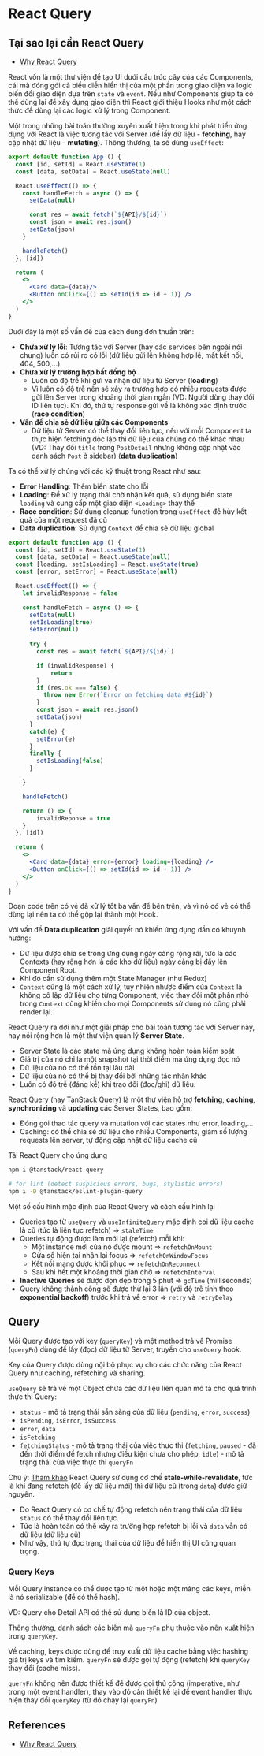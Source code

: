 # React Query

## Tại sao lại cần React Query

- [Why React Query](https://ui.dev/why-react-query)

React vốn là một thư viện để tạo UI dưới cấu trúc cây của các Components, cái mà đóng gói cả biểu diễn hiển thị của một phần trong giao diện và logic biến đổi giao diện dựa trên `state` và `event`. Nếu như Components giúp ta có thể dùng lại để xây dựng giao diện thì React giới thiệu Hooks như một cách thức để dùng lại các logic xử lý trong Component.

Một trong những bài toán thường xuyên xuất hiện trong khi phát triển ứng dụng với React là việc tương tác với Server (để lấy dữ liệu - **fetching**, hay cập nhật dữ liệu - **mutating**). Thông thường, ta sẽ dùng `useEffect`:

```jsx
export default function App () {
  const [id, setId] = React.useState(1)
  const [data, setData] = React.useState(null)

  React.useEffect(() => {
    const handleFetch = async () => {
      setData(null)

      const res = await fetch(`${API}/${id}`)
      const json = await res.json()
      setData(json)
    }

    handleFetch()
  }, [id])

  return (
    <>
      <Card data={data}/>
      <Button onClick={() => setId(id => id + 1)} />
    </>
  )
}
```

Dưới đây là một số vấn đề của cách dùng đơn thuần trên:
- **Chưa xử lý lỗi**: Tương tác với Server (hay các services bên ngoài nói chung) luôn có rủi ro có lỗi (dữ liệu gửi lên không hợp lệ, mất kết nối, 404, 500,...)
- **Chưa xử lý trường hợp bất đồng bộ**
  - Luôn có độ trễ khi gửi và nhận dữ liệu từ Server (**loading**)
  - Vì luôn có độ trễ nên sẽ xảy ra trường hợp có nhiều requests được gửi lên Server trong khoảng thời gian ngắn (VD: Người dùng thay đổi ID liên tục). Khi đó, thứ tự response gửi về là không xác định trước (**race condition**)
- **Vấn đề chia sẻ dữ liệu giữa các Components**
  - Dữ liệu từ Server có thể thay đổi liên tục, nếu với mỗi Component ta thực hiện fetching độc lập thì dữ liệu của chúng có thể khác nhau (VD: Thay đổi `title` trong `PostDetail` nhưng không cập nhật vào danh sách `Post` ở sidebar) (**data duplication**)

Ta có thể xử lý chúng với các kỹ thuật trong React như sau:
- **Error Handling**: Thêm biến state cho lỗi
- **Loading**: Để xử lý trạng thái chờ nhận kết quả, sử dụng biến state `loading` và cung cấp một giao diện `<Loading>` thay thế
- **Race condition**: Sử dụng cleanup function trong `useEffect` để hủy kết quả của một request đã cũ
- **Data duplication**: Sử dụng `Context` để chia sẻ dữ liệu global

```jsx
export default function App () {
  const [id, setId] = React.useState(1)
  const [data, setData] = React.useState(null)
  const [loading, setIsLoading] = React.useState(true)
  const [error, setError] = React.useState(null)

  React.useEffect(() => {
    let invalidResponse = false

    const handleFetch = async () => {
      setData(null)
      setIsLoading(true)
      setError(null)
    
      try {
        const res = await fetch(`${API}/${id}`)

        if (invalidResponse) {
            return
        }
        if (res.ok === false) {
          throw new Error(`Error on fetching data #${id}`)
        }
        const json = await res.json()
        setData(json)
      }
      catch(e) {
        setError(e)
      }
      finally {
        setIsLoading(false)
      }

    }

    handleFetch()

    return () => {
        invalidReponse = true
    }
  }, [id])

  return (
    <>
      <Card data={data} error={error} loading={loading} />
      <Button onClick={() => setId(id => id + 1)} />
    </>
  )
}
```

Đoạn code trên có vẻ đã xử lý tốt ba vấn đề bên trên, và vì nó có vẻ có thể dùng lại nên ta có thể gộp lại thành một Hook.

Với vấn đề **Data duplication** giải quyết nó khiến ứng dụng dần có khuynh hướng:
- Dữ liệu được chia sẻ trong ứng dụng ngày càng rộng rãi, tức là các Contexts (hay rộng hơn là các kho dữ liệu) ngày càng bị đẩy lên Component Root. 
- Khi đó cần sử dụng thêm một State Manager (như Redux)
- `Context` cũng là một cách xử lý, tuy nhiên nhược điểm của `Context` là không cô lập dữ liệu cho từng Component, việc thay đổi một phần nhỏ trong `Context` cũng khiến cho mọi Components sử dụng nó cũng phải render lại.

React Query ra đời như một giải pháp cho bài toán tương tác với Server này, hay nói rộng hơn là một thư viện quản lý **Server State**.
- Server State là các state mà ứng dụng không hoàn toàn kiểm soát
- Giá trị của nó chỉ là một snapshot tại thời điểm mà ứng dụng đọc nó
- Dữ liệu của nó có thể tồn tại lâu dài
- Dữ liệu của nó có thể bị thay đổi bởi những tác nhân khác
- Luôn có độ trễ (đáng kể) khi trao đổi (đọc/ghi) dữ liệu.

React Query (hay TanStack Query) là một thư viện hỗ trợ **fetching**, **caching**, **synchronizing** và **updating** các Server States, bao gồm:
- Đóng gói thao tác query và mutation với các states như error, loading,...
- Caching: có thể chia sẻ dữ liệu cho nhiều Components, giảm số lượng requests lên server, tự động cập nhật dữ liệu cache cũ

Tải React Query cho ứng dụng

```bash
npm i @tanstack/react-query

# for lint (detect suspicious errors, bugs, stylistic errors)
npm i -D @tanstack/eslint-plugin-query
```

Một số cấu hình mặc định của React Query và cách cấu hình lại
- Queries tạo từ `useQuery` và `useInfiniteQuery` mặc định coi dữ liệu cache là cũ (tức là liên tục refetch) => `staleTime`
- Queries tự động được làm mới lại (refetch) mỗi khi:
  - Một instance mới của nó được mount => `refetchOnMount`
  - Cửa sổ hiện tại nhận lại focus => `refetchOnWindowFocus`
  - Kết nối mạng được khôi phục => `refetchOnReconnect`
  - Sau khi hết một khoảng thời gian chờ => `refetchInterval`
- **Inactive Queries** sẽ được dọn dẹp trong 5 phút => `gcTime` (milliseconds)
- Query không thành công sẽ được thử lại 3 lần (với độ trễ tính theo **exponential backoff**) trước khi trả về error => `retry` và `retryDelay`

## Query

Mỗi Query được tạo với key (`queryKey`) và một method trả về Promise (`queryFn`) dùng để lấy (đọc) dữ liệu từ Server, truyền cho `useQuery` hook.

Key của Query được dùng nội bộ phục vụ cho các chức năng của React Query như caching, refetching và sharing.

`useQuery` sẽ trả về một Object chứa các dữ liệu liên quan mô tả cho quá trình thực thi Query: 
- `status` - mô tả trạng thái sẵn sàng của dữ liệu (`pending`, `error`, `success`)
- `isPending`, `isError`, `isSuccess`
- `error`, `data`
- `isFetching`
- `fetchingStatus` - mô tả trạng thái của việc thực thi (`fetching`, `paused` - đã đến thời điểm để fetch nhưng điều kiện chưa cho phép, `idle`) - mô tả trạng thái của việc thực thi `queryFn`

Chú ý: [Tham khảo](https://tkdodo.eu/blog/status-checks-in-react-query) React Query sử dụng cơ chế **stale-while-revalidate**, tức là khi đang refetch (để lấy dữ liệu mới) thì dữ liệu cũ (trong `data`) được giữ nguyên.
- Do React Query có cơ chế tự động refetch nên trạng thái của dữ liệu `status` có thể thay đổi liên tục.
- Tức là hoàn toàn có thể xảy ra trường hợp refetch bị lỗi và `data` vẫn có dữ liệu (dữ liệu cũ)
- Như vậy, thứ tự đọc trạng thái của dữ liệu để hiển thị UI cũng quan trọng.

### Query Keys

Mỗi Query instance có thể được tạo từ một hoặc một mảng các keys, miễn là nó serializable (để có thể hash).

VD: Query cho Detail API có thể sử dụng biến là ID của object.

Thông thường, danh sách các biến mà `queryFn` phụ thuộc vào nên xuất hiện trong `queryKey`.

Về caching, keys được dùng để truy xuất dữ liệu cache bằng việc hashing giá trị keys và tìm kiếm. `queryFn` sẽ được gọi tự động (refetch) khi `queryKey` thay đổi (cache miss).

`queryFn` không nên được thiết kế để được gọi thủ công (imperative, như trong một event handler), thay vào đó cần thiết kế lại để event handler thực hiện thay đổi `queryKey` (từ đó chạy lại `queryFn`)

## References

- [Why React Query](https://ui.dev/why-react-query)
